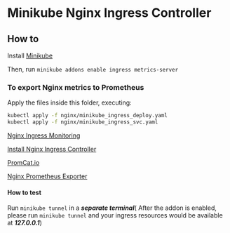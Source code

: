 # Minikube Nginx Ingress Controller

## How to

Install [Minikube](https://minikube.sigs.k8s.io/docs/start/)

Then, run `minikube addons enable ingress metrics-server`

### To export Nginx metrics to Prometheus

Apply the files inside this folder, executing:

```sh
kubectl apply -f nginx/minikube_ingress_deploy.yaml
kubectl apply -f nginx/minikube_ingress_svc.yaml
```

[Nginx Ingress Monitoring](https://kubernetes.github.io/ingress-nginx/user-guide/monitoring/)

[Install Nginx Ingress Controller](https://kubernetes.github.io/ingress-nginx/deploy/)

[PromCat.io](https://promcat.io/apps/nginx)

[Nginx Prometheus Exporter](https://github.com/nginxinc/nginx-prometheus-exporter)

#### How to test

Run `minikube tunnel` in a ***separate terminal***( After the addon is enabled, please run `minikube tunnel` and your ingress resources would be available at ***127.0.0.1***)
